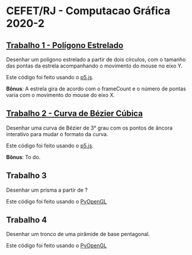 # CEFET/RJ - Computacao Gráfica 2020-2

## [Trabalho 1 - Polígono Estrelado](https://github.com/zirondi/CEFET-Computacao_Grafica_2020-2/tree/main/Trab_01-Poligono_Estrelado)

Desenhar um polígono estrelado a partir de dois círculos, com o tamanho das pontas da estrela acompanhando o movimento do mouse no eixo Y.

Este código foi feito usando o [p5.js](https://p5js.org/).

**Bônus**: A estrela gira de acordo com o frameCount e o número de pontas varia com o movimento do mouse do eixo X.

## [Trabalho 2 - Curva de Bézier Cúbica](https://github.com/zirondi/CEFET-Computacao_Grafica_2020-2/tree/main/Trab_02-Curva_de_Bezier_Cubica)

Desenhar uma curva de Bézier de 3° grau com os pontos de âncora interativo para mudar o formato da curva.

Este código foi feito usando o [p5.js](https://p5js.org/).

**Bônus**: To do.

## Trabalho 3

Desenhar um prisma a partir de ?

Este código foi feito usando o [PyOpenGL](https://pypi.org/project/PyOpenGL/)

## Trabalho 4

Desenhar um tronco de uma pirâmide de base pentagonal.

Este código foi feito usando o [PyOpenGL](https://pypi.org/project/PyOpenGL/)